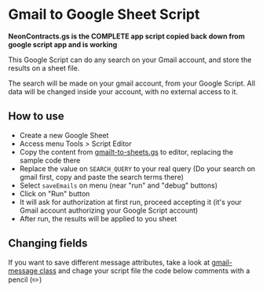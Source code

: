 # Gmail to Google Sheet Script

**NeonContracts.gs is the COMPLETE app script copied back down from google script app and is working**

This Google Script can do any search on your Gmail account, and store the results on a sheet file.

The search will be made on your gmail account, from your Google Script. All data will be changed inside your account, with no external access to it.

## How to use

* Create a new Google Sheet
* Access menu Tools > Script Editor
* Copy the content from [gmailt-to-sheets.gs](gmailt-to-sheets.gs) to editor, replacing the sample code there
* Replace the value on `SEARCH_QUERY` to your real query (Do your search on gmail first, copy and paste the search terms there) 
* Select `saveEmails` on menu (near "run" and "debug" buttons)
* Click on "Run" button
* It will ask for authorization at first run, proceed accepting it (it's your Gmail account authorizing your Google Script account)
* After run, the results will be applied to you sheet

## Changing fields

If you want to save different message attributes, take a look at [gmail-message class](https://developers.google.com/apps-script/reference/gmail/gmail-message) and chage your script file the code below comments with a pencil (✏️)
